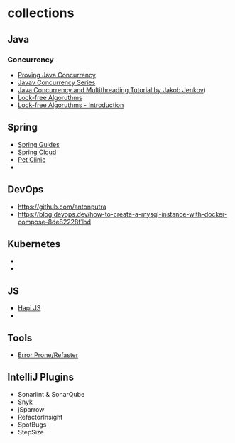 # collections

## Java
### Concurrency
- [Proving Java Concurrency](https://github.com/oldratlee/fucking-java-concurrency)
- [Javav Concurrency Series](https://www.baeldung.com/java-concurrency)
- [Java Concurrency and Multithreading Tutorial by Jakob Jenkov](https://jenkov.com/tutorials/java-concurrency/index.html))
- [Lock-free Algoruthms](https://www.1024cores.net/home/lock-free-algorithms)
- [Lock-free Algoruthms - Introduction](https://news.ycombinator.com/item?id=35684232)

## Spring
- [Spring Guides](https://github.com/spring-guides)
- [Spring Cloud](https://github.com/spring-cloud)
- [Pet Clinic](https://spring-petclinic.github.io/)
- 

## DevOps
- https://github.com/antonputra
- https://blog.devops.dev/how-to-create-a-mysql-instance-with-docker-compose-8de82228f1bd

## Kubernetes
-
-

## JS
- [Hapi JS](https://hapi.dev/)
- 

## Tools
- [Error Prone/Refaster](https://errorprone.info/index)

## IntelliJ Plugins
- Sonarlint & SonarQube
- Snyk
- jSparrow
- RefactorInsight
- SpotBugs
- StepSize
